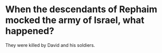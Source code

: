 # When the descendants of Rephaim mocked the army of Israel, what happened?

They were killed by David and his soldiers.
